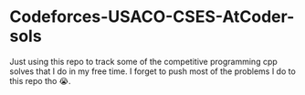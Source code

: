 # Codeforces-USACO-CSES-AtCoder-sols
Just using this repo to track some of the competitive programming cpp solves that I do in my free time. I forget to push most of the problems I do to this repo tho 😭.
